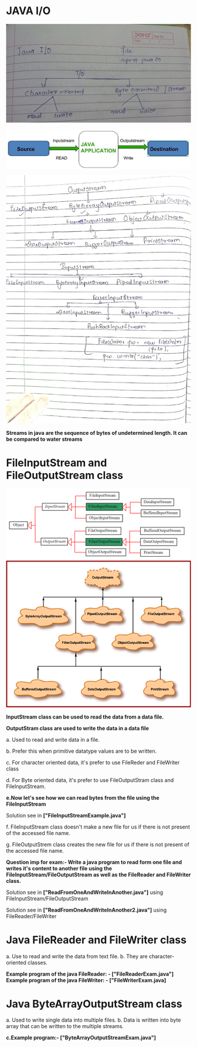 # JAVA I/O

![CHEESE!](javaio1st.jpg)

![CHEESE!](javaio.jpg)

![CHEESE!](java2nd.jpg)

**Streams in java are the sequence of bytes of undetermined length. It can be compared to water streams**

# FileInputStream and FileOutputStream class

![CHEESE!](inputoutput.png)
![CHEESE!](OutputStream.gif)

**InputStream class can be used to read the data from a data file.**

**OutputStram class are used to write the data in a data file**

a. Used to read and write data in a file.

b. Prefer this when primitive datatype values are to be written.

c. For character oriented data, it's prefer to use FileReder and FileWriter class

d. For Byte oriented data, it's prefer to use FileOutputStram class and FileInputStream.

**e.Now let's see how we can read bytes from the file using the FileInputStream**

Solution see in **["FileInputStreamExample.java"]**

f. FileInputStream class doesn't make a new file for us if there is not present of the accessed file name.

g. FileOutputStrem class creates the new file for us if there is not present of the accessed file name.

**Question imp for exam:- Write a java program to read form one file and writes it's content to another file using the FileInputStream/FileOutputStream as well as the FileReader and FileWriter class.**

Solution see in **["ReadFromOneAndWriteInAnother.java"]** using FileInputStream/FileOutputStream

Solution see in **["ReadFromOneAndWriteInAnother2.java"]** using FileReader/FileWriter

# Java FileReader and FileWriter class

a. Use to read and write the data from text file.
b. They are character-oriented classes.

**Example program of the java FileReader: - ["FileReaderExam.java"]**
**Example program of the java FileWriter: - ["FileWriterExam.java]**

# Java ByteArrayOutputStream class

a. Used to write single data into multiple files.
b. Data is written into byte array that can be written to the multiple streams.

**c.Example program:- ["ByteArrayOutputStreamExam.java"]**
